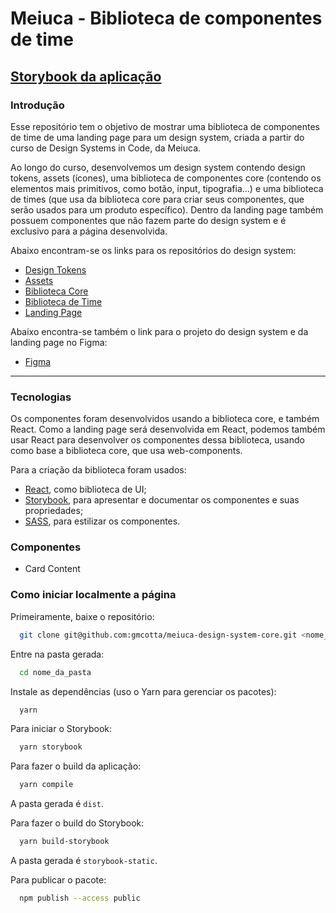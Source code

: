# Meiuca - Biblioteca de componentes de time

## [Storybook da aplicação](meiuca-design-system-team-lp.vercel.app)

### Introdução

Esse repositório tem o objetivo de mostrar uma biblioteca de componentes de time de uma landing page para um design system, criada a partir do curso de Design Systems in Code, da Meiuca.

Ao longo do curso, desenvolvemos um design system contendo design tokens, assets (ícones), uma biblioteca de componentes core (contendo os elementos mais primitivos, como botão, input, tipografia...) e uma biblioteca de times (que usa da biblioteca core para criar seus componentes, que serão usados para um produto específico). Dentro da landing page também possuem componentes que não fazem parte do design system e é exclusivo para a página desenvolvida.

Abaixo encontram-se os links para os repositórios do design system:

- [Design Tokens](https://github.com/gmcotta/meiuca-design-tokens)
- [Assets](https://github.com/gmcotta/meiuca-assets)
- [Biblioteca Core](https://github.com/gmcotta/meiuca-design-system-core)
- [Biblioteca de Time](https://github.com/gmcotta/meiuca-design-system-team-lp)
- [Landing Page](https://github.com/gmcotta/meiuca-ds-landing-page)

Abaixo encontra-se também o link para o projeto do design system e da landing page no Figma:

- [Figma](https://www.figma.com/file/ADrWGQ6GfDjIMKkWsJ65M0/DS-in-Code-%7C-Atividade-pr%C3%A1tica?node-id=2%3A3199)

***

### Tecnologias

Os componentes foram desenvolvidos usando a biblioteca core, e também React. Como a landing page será desenvolvida em React, podemos também usar React para desenvolver os componentes dessa biblioteca, usando como base a biblioteca core, que usa web-components.

Para a criação da biblioteca foram usados:
- [React](https://reactjs.org/), como biblioteca de UI;
- [Storybook](https://storybook.js.org/), para apresentar e documentar os componentes e suas propriedades;
- [SASS](https://sass-lang.com/), para estilizar os componentes.

### Componentes
- Card Content

### Como iniciar localmente a página

Primeiramente, baixe o repositório:
```bash
  git clone git@github.com:gmcotta/meiuca-design-system-core.git <nome_da_pasta>
```

Entre na pasta gerada:
```bash
  cd nome_da_pasta
```

Instale as dependências (uso o Yarn para gerenciar os pacotes):
```bash
  yarn
```

Para iniciar o Storybook:
```bash
  yarn storybook
```

Para fazer o build da aplicação:
```bash
  yarn compile
```
A pasta gerada é ```dist```.

Para fazer o build do Storybook:
```bash
  yarn build-storybook
```
A pasta gerada é ```storybook-static```.


Para publicar o pacote:
```bash
  npm publish --access public
```
